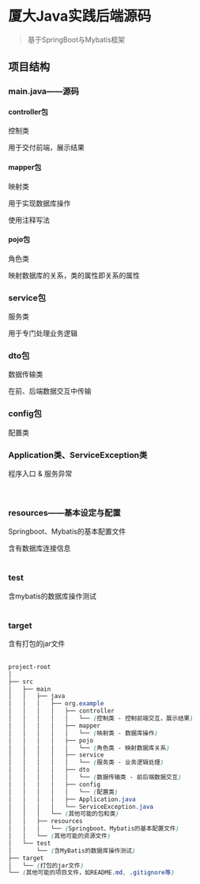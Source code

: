# 厦大Java实践后端源码
> 基于SpringBoot与Mybatis框架

## 项目结构
### main.java——源码
#### controller包
控制类

用于交付前端，展示结果
<br/>
#### mapper包
映射类

用于实现数据库操作

使用注释写法
<br/>
#### pojo包
角色类

映射数据库的关系，类的属性即关系的属性
<br/>
### service包
服务类

用于专门处理业务逻辑
<br/>
### dto包
数据传输类

在前、后端数据交互中传输
<br/>
### config包
配置类
<br/>
### Application类、ServiceException类
程序入口 & 服务异常
<br/>
<br/>
<br/>
### resources——基本设定与配置
Springboot、Mybatis的基本配置文件

含有数据库连接信息
<br/>
<br/>
### test
含mybatis的数据库操作测试
<br/>
<br/>
### target
含有打包的jar文件
<br/>
<br/>
```css
project-root
│
├── src
│   ├── main
│   │   ├── java
│   │   │   ├── org.example
│   │   │   │   ├── controller
│   │   │   │   │   └── (控制类 - 控制前端交互，展示结果)
│   │   │   │   ├── mapper
│   │   │   │   │   └── (映射类 - 数据库操作)
│   │   │   │   ├── pojo
│   │   │   │   │   └── (角色类 - 映射数据库关系)
│   │   │   │   ├── service
│   │   │   │   │   └── (服务类 - 业务逻辑处理)
│   │   │   │   ├── dto
│   │   │   │   │   └── (数据传输类 - 前后端数据交互)
│   │   │   │   ├── config
│   │   │   │   │   └── (配置类)
│   │   │   │   ├── Application.java
│   │   │   │   └── ServiceException.java
│   │   │   └── (其他可能的包和类)
│   │   ├── resources
│   │   │   └── (Springboot、Mybatis的基本配置文件)
│   │   └── (其他可能的资源文件)
│   └── test
│       └── (含MyBatis的数据库操作测试)
├── target
│   └── (打包的jar文件)
└── (其他可能的项目文件，如README.md, .gitignore等)
```